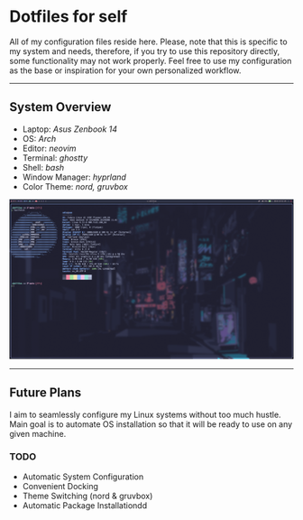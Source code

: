 # Dotfiles for self

All of my configuration files reside here. 
Please, note that this is specific to my system and needs, therefore,
if you try to use this repository directly, some functionality
may not work properly. Feel free to use my configuration as the
base or inspiration for your own personalized workflow.

---

## System Overview

- Laptop: _Asus Zenbook 14_
- OS: _Arch_
- Editor: _neovim_
- Terminal: _ghostty_
- Shell: _bash_
- Window Manager: _hyprland_
- Color Theme: _nord, gruvbox_

![hyprland_screenshot](assets/fastfetch.png "hyprlandscr")

---

## Future Plans
I aim to seamlessly configure my Linux systems without too much hustle.
Main goal is to automate OS installation so that it will be ready
to use on any given machine.

### TODO
- Automatic System Configuration
- Convenient Docking
- Theme Switching (nord & gruvbox)
- Automatic Package Installationdd
